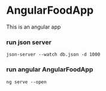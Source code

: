 # AngularFoodApp
This is an angular app

### run json server
```
json-server --watch db.json -d 1000
```

### run angular AngularFoodApp
```
ng serve --open
```

